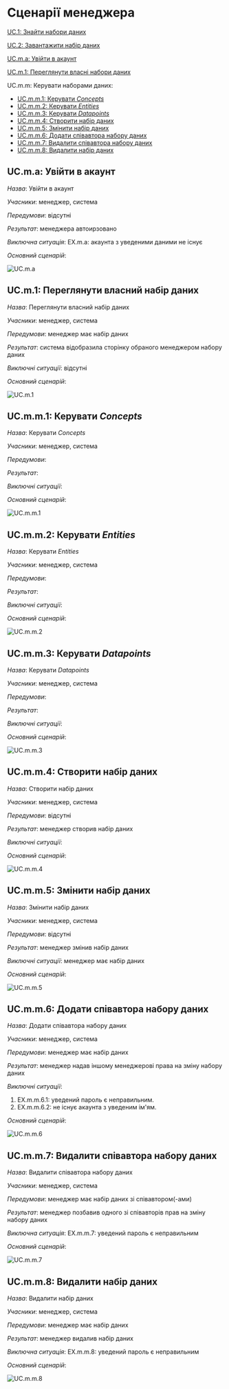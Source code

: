 # Сценарії менеджера

[UC.1: Знайти набори даних](Common%20use%20cases.md#UC.1)

[UC.2: Завантажити набір даних](Common%20use%20cases.md#UC.2)

[UC.m.a: Увійти в акаунт](#UC.m.a)

[UC.m.1: Переглянути власні набори даних](#UC.m.1)

UC.m.m: Керувати наборами даних:
  * [UC.m.m.1: Керувати <i>Concepts</i>](#UC.m.m.1)
  * [UC.m.m.2: Керувати <i>Entities</i>](#UC.m.m.2)
  * [UC.m.m.3: Керувати <i>Datapoints</i>](#UC.m.m.3)
  * [UC.m.m.4: Створити набір даних](#UC.m.m.4)
  * [UC.m.m.5: Змінити набір даних](#UC.m.m.5)
  * [UC.m.m.6: Додати співавтора набору даних](#UC.m.m.6)
  * [UC.m.m.7: Видалити співавтора набору даних](#UC.m.m.7)
  * [UC.m.m.8: Видалити набір даних](#UC.m.m.8)

## <a name="UC.m.a">UC.m.a: Увійти в акаунт</a>

*Назва*: Увійти в акаунт

*Учасники*: менеджер, система

*Передумови*: відсутні

*Результат*: менеджера автоирзовано

*Виключна ситуація*: EX.m.a: акаунта з уведеними даними не існує

*Основний сценарій*:

![UC.m.a](http://www.plantuml.com/plantuml/png/bLF1RjD04BtdArRb04YeZNgfX2EhGk8VkCQq1WlQ8DVSSWXnM_M00A6gbX0LWlx0rhZ1k5xp2sz-WI_XCKgCWuA0ZPBCxiwyD--DTliW6SR9yxsdlPxX6kCzhk3uBJ33bKp6UgvBCxrV-nj1i3CCmxiuXvKfIdc1Yj6fORqrZ1qQV4CbgK4kHzmK6XfOJKpXPEejU3-2038bSmqxxh24_PyVPK6X-0nopNHAUoXdYdVC_wzmv913D391BQdNulnLNYidWsNR3N9YlVe_kXRi5Y_hc_9wIIli7KDaozm6r_Bojf4pDGi5lIjnhUeaa-pVNSbOopvOFs-MdSi9-Ih3droLidCUPcqnAlBNk6IXWmgHJETo2Oilx0a50qVgeywuzqV9hecZHuyJiczjBSvrqTO6CmeeIMdD8F07aN__mVhU-d2m4Vc3ZS1lytVtTnHhXPWteD7gPSa-Kif1lJmlM6z5tLigAT1G4HCmKnlre6Pu0ZfZwA8Yg-QgCodaMgm3ryWn-epcjybvVteVUjnv8wDdcchcLeKZIetRUpfpBuuUFZbOiWJd-8GBN9WrlCC77A-rDzoNad4stoUdPhE_sU_DBLm0zxQvuVFz0G00)

## <a name="UC.m.1">UC.m.1: Переглянути власний набір даних</a>

*Назва*: Переглянути власний набір даних

*Учасники*: менеджер, система  

*Передумови*: менеджер має набір даних

*Результат*: система відобразила сторінку обраного менеджером набору даних

*Виключні ситуації*: відсутні

*Основний сценарій*:

![UC.m.1](http://www.plantuml.com/plantuml/png/ZLHBRjfG59spYgTqYbIK8KGewcVOKLS0mRHM6niHTn29WGjDHXMLAfH8LJzgim7ZbDYbDcpXt2rq9JqNqmUkKb97ZjwxdtFEFLmuF0bQ_U3LySjAnV0Pu2DcoFb-nmrc4WuONp-hoiRcVg_TxhIwtJe-8P8XKdcDEKyJm_x8y9nZWINcCZA8vOA82qmbHAJ8JERopcAnDyP2BkLirOqfBo5xOiEs23dHpzRK0tnLBZBEa24QR0dgrlIlZiyo94-AJ4QKGvXStYYWrikvNCZO834aYP0WtQAmK5YoUh6bfLHca9LTGjIuHSRxyj3gZGwwLFaCp_yQrGBi9D9n4ifdoJNVd_9MVPQnxRvbt8cCxKHpCjyeEdxK2m49OWMeblXbg373V-gqoid9n4z8gJFbG5fbsawJDMp_xaswUtEcXLk5oBL9d2BSlG1tEy-EmkgyMCha7_CVkCs7ldVaz8AJW_jkiwg1nrxW1gwp2Jng1QsUxtf5JQdvYHEqEapRsgUddk-T7gygZPMLytHTMZ8PDVxdQ-ZtrcLzzzdpm7HzFt3w6m7jveE-U_I2REscZTBgRxZ2bTd31tp1-PxDy9xA9MBpAvoO_Tf-RPLnlCuVuCeXB_o5-0q0)

## <a name="UC.m.m.1">UC.m.m.1: Керувати <i>Concepts</i></a>

*Назва*: Керувати <i>Concepts</i>

*Учасники*: менеджер, система

*Передумови*:

*Результат*:

*Виключні ситуації*:

*Основний сценарій*:

![UC.m.m.1]()

## <a name="UC.m.m.2">UC.m.m.2: Керувати <i>Entities</i></a>

*Назва*: Керувати <i>Entities</i>

*Учасники*: менеджер, система

*Передумови*:

*Результат*:

*Виключні ситуації*:

*Основний сценарій*:

![UC.m.m.2]()

## <a name="UC.m.m.3">UC.m.m.3: Керувати <i>Datapoints</i></a>

*Назва*: Керувати <i>Datapoints</i>

*Учасники*: менеджер, система

*Передумови*:

*Результат*:

*Виключні ситуації*:

*Основний сценарій*:

![UC.m.m.3]()

## <a name="UC.m.m.4">UC.m.m.4: Створити набір даних</a>

*Назва*: Створити набір даних

*Учасники*: менеджер, система  

*Передумови*: відсутні

*Результат*: менеджер створив набір даних

*Виключні ситуації*:

*Основний сценарій*:

![UC.m.m.4]()

## <a name="UC.m.m.5">UC.m.m.5: Змінити набір даних</a>

*Назва*: Змінити набір даних

*Учасники*: менеджер, система  

*Передумови*: відсутні

*Результат*: менеджер змінив набір даних  

*Виключні ситуації*: менеджер має набір даних

*Основний сценарій*:

![UC.m.m.5]()

## <a name="UC.m.m.6">UC.m.m.6: Додати співавтора набору даних</a>

*Назва*: Додати співавтора набору даних

*Учасники*: менеджер, система

*Передумови*: менеджер має набір даних

*Результат*: менеджер надав іншому менеджерові права на зміну набору даних

*Виключні ситуації*:
  1. EX.m.m.6.1: уведений пароль є неправильним.
  2. EX.m.m.6.2: не існує акаунта з уведеним ім'ям.

*Основний сценарій*:

![UC.m.m.6](http://www.plantuml.com/plantuml/png/jLL1RjDG4Dtd55zbmOeqP46b9eeg9Ex0jg4DHD06fM6NXOcX4b9495GvKaL19HVuCGrn4yU-mimLE0blVXp_k3KYHM3BYZt-yzwycUUVlPFEVhlpvkXLeQ1mTEapJMY1wuf-q8ITBkB9OLPMxFEzUlrWlz7OfGlItAE0tz8CTsSA-LhXVa4HnJHZDqq1QeHBuzM21mePCNla8-038MA7T6LLoAKW8ZgXa7HtZRPHadENXaYBiQZ7hf36u7O0F-S-UF0piBJ2SWKiNoGjfIKb8EpniF97zLRj22WYGeZx6ThDI_ygu7ZjWzpXWPJlunHUuG_eEit9wZATZQLFM1v832ey8KlfvJXkTGvLk_dyHGUSEpk8smCQ8wYR8zq7MhLUgpPhJvuMZt0-AZwiRZThrUrwBSqvF3umU3aoC7YPfkc-L4YJfFDPEMRK7eNom9vLferVN0Hx8Yj4u9h6c6OFeJu0lrDaLuVPqP1-a6kVDE5l9ogLtkV1_oflKujyuHuI0WgNxfug6WDeIe5AFg20tqkj2tudq0B3fx32ntNNmpSA57DSCuCNcN6uIWOd3aGDxWsbDdzA-gOlmrLxA2p-4x-Lx-AtJxAbeAt9eDoa9-pUkIU-A1Q1WYY3LER6JnxoHcSn8hZ0oQPg6iigTYkvNpkG0IURNqXp-TxJGko6-7lcFCnBYfUe_44-mCs0RhL12ZT9xDbjHIjWHW9uIwe5M9ESup3Z50IDnqLrPPE_bzRhPDdIIOqMND1EtyCuZzlDPozFCcwX2_f68ngfBJf7eq-tx9jpq0_9Lp-TCrKkbKk5bRiIuC8U7l3Fzmi0)

## <a name="UC.m.m.7">UC.m.m.7: Видалити співавтора набору даних</a>

*Назва*: Видалити співавтора набору даних

*Учасники*: менеджер, система

*Передумови*: менеджер має набір даних зі співавтором(-ами)

*Результат*: менеджер позбавив одного зі співавторів прав на зміну набору даних

*Виключна ситуація*: EX.m.m.7: уведений пароль є неправильним

*Основний сценарій*:

![UC.m.m.7](http://www.plantuml.com/plantuml/png/bLN1RjD04BtdArRbm8r6lKIgewX2uX-uDhI12DgWDDno20bKGgg8X2f7gbfGwGziJDoaIRpvXTbVu4juCyHhkpYjiTNANi--D_FcpMRlfBFVxdmuUbSgALnTkgIG8lnDw9P2s-lAkbmIwINlJ-hrW_r6OvUkIDi-pUn7ckFfN66_LdYEoD2AvdRWjb1WVI0R6jiUQMP0K6I72djN-1HWCG2MiJr-4oGQo-l0YpEyPYe4XRGatKtbqoZplKlVRH_mCrhQ0RAnFXW-CGR7srFhsw-AfWgucgOqKpJ1GmJGpufMY38ESKDMBdyky1UPl3Gp2NsxLpL44cpHpD1y0v43Uf2GQq7qygaTqbAHbYOCA0AELlmlLGvq2Bb2KG2XToo-449GwtFJ3Dt6D9xR-QWtYdi17g2PIBw8kv_KAS5ZqKYAvHRcYbFS32FI8dHVp817pGBGmfvnunTfTcQP02iGaIOfUsBPjoEG5jRX1YW60Knybg4jdleFoIFaeK7DGqu_m0rUuP_HdTkJ9bZBo5RM8ZRMK8NFP8wUh-DMvr2rcw_VTC1PgSYw0xmK9oomFG1QjLwhDcilNZuxmbsfRZThrUrwpUquF3uGj3plnzsE2vZps2LUpcbloh8qjRv4o5V_mJ5qcxBJ4OYZ12YPTE_HOsFJ2H6AR-SIQzWUwUDDquGx1gK7HKlrSXjlt4cvZ9MJeoapFV-DUmqT1Tb-uU4i3dR_O1ISgUWJ97FiFAU0RpZxeZtwHrHkWyAYJ0Yhu1NvVMgzNuVzDNMZ1KkstNTu-7cx-UhjISQwT4K_CQqtQeik8FpfLlBb0lGZLFExTwvsoZlbKcprDN1f3o_uwVm3)

## <a name="UC.m.m.8">UC.m.m.8: Видалити набір даних</a>

*Назва*: Видалити набір даних

*Учасники*: менеджер, система

*Передумови*: менеджер має набір даних

*Результат*: менеджер видалив набір даних

*Виключна ситуація*: EX.m.m.8: уведений пароль є неправильним

*Основний сценарій*:

![UC.m.m.8]()
